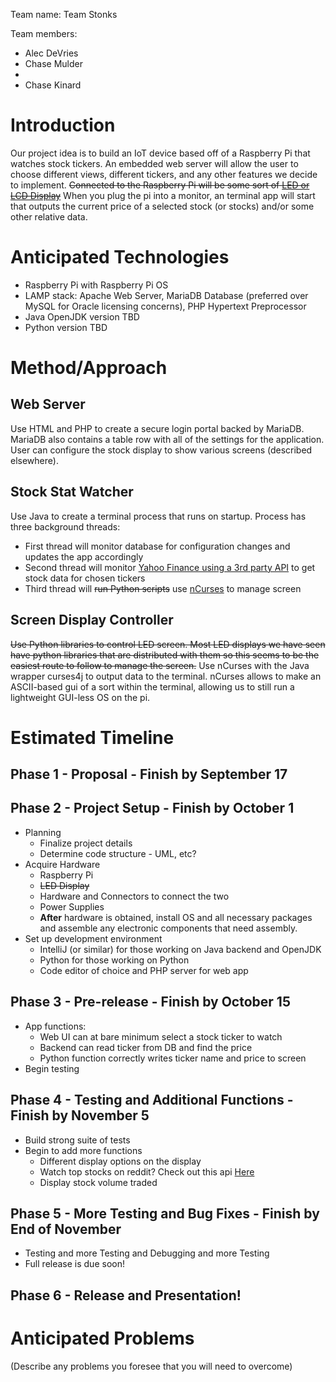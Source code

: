 Team name: Team Stonks

Team members:

* Alec DeVries
* Chase Mulder
* 
* Chase Kinard

# Introduction

Our project idea is to build an IoT device based off of a Raspberry Pi that watches stock tickers. An embedded web server will allow the user to choose different views, different tickers, and any other features we decide to implement. ~~Connected to the Raspberry Pi will be some sort of [LED or LCD Display](https://learn.adafruit.com/adafruit-rgb-matrix-plus-real-time-clock-hat-for-raspberry-pi/driving-matrices)~~ When you plug the pi into a monitor, an terminal app will start that outputs the current price of a selected stock (or stocks) and/or some other relative data.

# Anticipated Technologies

* Raspberry Pi with Raspberry Pi OS
* LAMP stack: Apache Web Server, MariaDB Database (preferred over MySQL for Oracle licensing concerns), PHP Hypertext Preprocessor
* Java OpenJDK version TBD
* Python version TBD

# Method/Approach

## Web Server

Use HTML and PHP to create a secure login portal backed by MariaDB. MariaDB also contains a table row with all of the settings for the application. User can configure the stock display to show various screens (described elsewhere).

## Stock Stat Watcher

Use Java to create a terminal process that runs on startup. Process has three background threads:
* First thread will monitor database for configuration changes and updates the app accordingly
* Second thread will monitor [Yahoo Finance using a 3rd party API](https://financequotes-api.com/) to get stock data for chosen tickers
* Third thread will ~~run Python scripts~~ use [nCurses](https://webfolderio.github.io/curses4j/) to manage screen

## Screen Display Controller

~~Use Python libraries to control LED screen. Most LED displays we have seen have python libraries that are distributed with them so this seems to be the easiest route to follow to manage the screen.~~ Use nCurses with the Java wrapper curses4j to output data to the terminal. nCurses allows to make an ASCII-based gui of a sort within the terminal, allowing us to still run a lightweight GUI-less OS on the pi.

# Estimated Timeline

## Phase 1 - Proposal - Finish by September 17

## Phase 2 - Project Setup - Finish by October 1

* Planning
    * Finalize project details
    * Determine code structure - UML, etc?
* Acquire Hardware
    * Raspberry Pi
    * ~~LED Display~~
    * Hardware and Connectors to connect the two
    * Power Supplies
    * __After__ hardware is obtained, install OS and all necessary packages and assemble any electronic components that need assembly.
* Set up development environment
    * IntelliJ (or similar) for those working on Java backend and OpenJDK
    * Python for those working on Python
    * Code editor of choice and PHP server for web app

## Phase 3 - Pre-release - Finish by October 15

* App functions:
    * Web UI can at bare minimum select a stock ticker to watch
    * Backend can read ticker from DB and find the price
    * Python function correctly writes ticker name and price to screen
* Begin testing

## Phase 4 - Testing and Additional Functions - Finish by November 5

* Build strong suite of tests
* Begin to add more functions 
    * Different display options on the display
    * Watch top stocks on reddit? Check out this api [Here](https://dashboard.nbshare.io/apps/reddit/api/)
    * Display stock volume traded

## Phase 5 - More Testing and Bug Fixes - Finish by End of November

* Testing and more Testing and Debugging and more Testing
* Full release is due soon!

## Phase 6 - Release and Presentation!

# Anticipated Problems

(Describe any problems you foresee that you will need to overcome)

